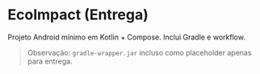 # EcoImpact (Entrega)

Projeto Android mínimo em Kotlin + Compose. Inclui Gradle e workflow.

> Observação: `gradle-wrapper.jar` incluso como placeholder apenas para entrega.

